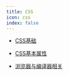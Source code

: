 ```yaml
---
title: CSS
icon: css
index: false
---
```


- [CSS基础](CSS基础.md)

- [CSS基本属性](CSS基本属性.md)

- [浏览器与编译器相关](浏览器与编译器.md)